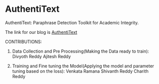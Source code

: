 # AuthentiText

AuthentiText: Paraphrase Detection Toolkit for Academic Integrity.

The link for our blog is [AuthentiText](https://authentitext.github.io/#authentitext)

CONTRIBUTIONS:
1) Data Collection and Pre Processing(Making the Data ready to train):
     Divyoth Reddy
     Ajitesh Reddy
   
2) Training and Fine tuning the Model(Applying the model and parameter tuning based on the loss):
     Venkata Ramana
     Shivanth Reddy
     Charith Reddy
   
   
